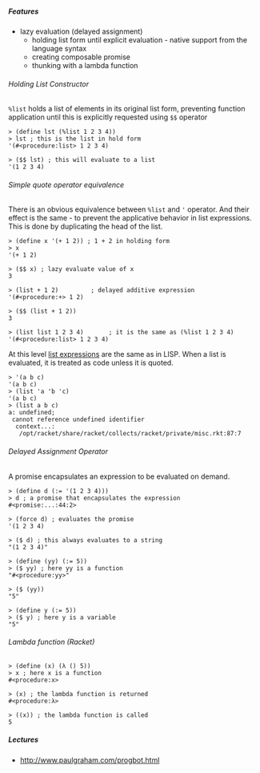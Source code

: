 
##### Features

* lazy evaluation (delayed assignment)
  * holding list form until explicit evaluation - native support from the language syntax
  * creating composable promise
  * thunking with a lambda function

###### Holding List Constructor

`%list` holds a list of elements in its original list form, preventing function application until this is explicitly requested using `$$` operator

```
> (define lst (%list 1 2 3 4))
> lst ; this is the list in hold form
'(#<procedure:list> 1 2 3 4)

> ($$ lst) ; this will evaluate to a list
'(1 2 3 4)
```

###### Simple quote operator equivalence

There is an obvious equivalence between `%list` and `'` operator. 
And their effect is the same - to prevent the applicative behavior in list expressions. This is done by duplicating the head of the list.

```
> (define x '(+ 1 2)) ; 1 + 2 in holding form
> x
'(+ 1 2)

> ($$ x) ; lazy evaluate value of x
3

> (list + 1 2)         ; delayed additive expression
'(#<procedure:+> 1 2)

> ($$ (list + 1 2))
3

> (list list 1 2 3 4)       ; it is the same as (%list 1 2 3 4)
'(#<procedure:list> 1 2 3 4)

```

At this level [list expressions](http://learnlispthehardway.org/book/1-01-03-expressions/) are the same as in LISP.
When a list is evaluated, it is treated as code unless it is quoted. 


```
> '(a b c)
'(a b c)
> (list 'a 'b 'c)
'(a b c)
> (list a b c)
a: undefined;
 cannot reference undefined identifier
  context...:
   /opt/racket/share/racket/collects/racket/private/misc.rkt:87:7

```


###### Delayed Assignment Operator

A promise encapsulates an expression to be evaluated on demand.

```
> (define d (:= '(1 2 3 4)))
> d ; a promise that encapsulates the expression
#<promise:...:44:2>

> (force d) ; evaluates the promise
'(1 2 3 4)

> ($ d) ; this always evaluates to a string
"(1 2 3 4)"

> (define (yy) (:= 5))
> ($ yy) ; here yy is a function
"#<procedure:yy>"

> ($ (yy))
"5"

> (define y (:= 5))
> ($ y) ; here y is a variable
"5"

```

###### Lambda function (Racket)

```
> (define (x) (λ () 5))
> x ; here x is a function
#<procedure:x>

> (x) ; the lambda function is returned
#<procedure:λ>

> ((x)) ; the lambda function is called
5
```

##### Lectures

* http://www.paulgraham.com/progbot.html

